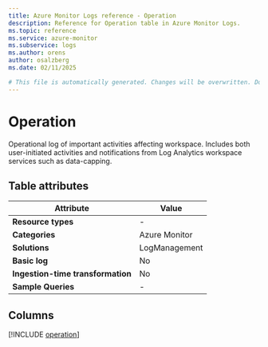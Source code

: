 ```yaml
---
title: Azure Monitor Logs reference - Operation
description: Reference for Operation table in Azure Monitor Logs.
ms.topic: reference
ms.service: azure-monitor
ms.subservice: logs
ms.author: orens
author: osalzberg
ms.date: 02/11/2025

# This file is automatically generated. Changes will be overwritten. Do not change this file directly.
---
```


# Operation

Operational log of important activities affecting workspace. Includes both user-initiated activities and notifications from Log Analytics workspace services such as data-capping.


## Table attributes

|Attribute|Value|
|---|---|
|**Resource types**|-|
|**Categories**|Azure Monitor|
|**Solutions**| LogManagement|
|**Basic log**|No|
|**Ingestion-time transformation**|No|
|**Sample Queries**|-|



## Columns
  
[!INCLUDE [operation](~/reusable-content/ce-skilling/azure/includes/azure-monitor/reference/tables/operation-include.md)]
